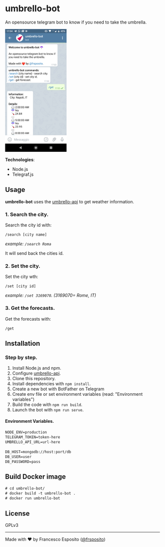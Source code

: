 # umbrello-bot
An opensource telegram bot to know if you need to take the umbrella.

<img src="assets/screenshot.png" height="400">


**Technologies**:

- Node.js
- Telegraf.js



## Usage


**umbrello-bot** uses the [umbrello-api](https://github.com/frsposito/umbrello-api) to get weather information.


### 1. Search the city.
Search the city id with:

```
/search [city name] 
```

*example: `/search Roma`*

It will send back the cities id.


### 2. Set the city.
Set the city  wth:

```
/set [city id]
```

*example: `/set 3169070`. (3169070= Rome, IT)*


### 3. Get the forecasts.
Get the forecasts with:
```
/get
```


## Installation
### Step by step.

1. Install Node.js and npm.
2. Configure [umbrello-api](https://github.com/frsposito/umbrello-api).
3. Clone this repository.
4. Install dependencies with `npm install`.
5. Create a new bot with BotFather on Telegram
6. Create env file or set environment variables (read: "Environment variables")
7. Build the code with `npm run build`.
8. Launch the bot with `npm run serve`.


#### Environment Variables.
```
NODE_ENV=production
TELEGRAM_TOKEN=token-here
UMBRELLO_API_URL=url-here

DB_HOST=mongodb://host:port/db
DB_USER=user
DB_PASSWORD=pass
```



## Build Docker image
```
# cd umbrello-bot/
# docker build -t umbrello-bot .
# docker run umbrello-bot
```

## License
GPLv3

---
Made with ❤️ by Francesco Esposito ([@frsposito](https://github.com/frsposito))
